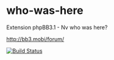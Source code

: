 # who-was-here
Extension phpBB3.1 - Nv who was here?


http://bb3.mobi/forum/

[![Build Status](https://travis-ci.org/bb3mobi/who-was-here.svg)](https://travis-ci.org/bb3mobi/who-was-here)
